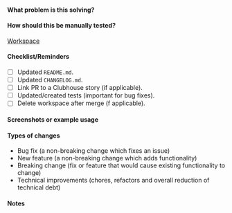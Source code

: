 #### What problem is this solving?

<!--- What is the motivation and context for this change? -->

#### How should this be manually tested?

[Workspace](url)

#### Checklist/Reminders

- [ ] Updated `README.md`.
- [ ] Updated `CHANGELOG.md`.
- [ ] Link PR to a Clubhouse story (if applicable).
- [ ] Updated/created tests (important for bug fixes).
- [ ] Delete workspace after merge (f applicable).

#### Screenshots or example usage

#### Types of changes

<!--- Choose the types related to the PR and delete the non-related ones. -->

- Bug fix (a non-breaking change which fixes an issue)
- New feature (a non-breaking change which adds functionality)
- Breaking change (fix or feature that would cause existing functionality to change)
- Technical improvements (chores, refactors and overall reduction of technical debt)

#### Notes

<!-- Put any relevant information that doesn't fit in the other sections here. -->
